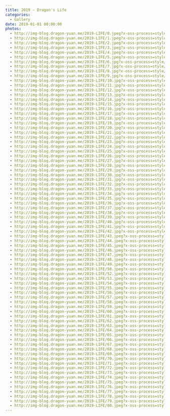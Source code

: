 ```yaml
---
title: 2019 - Dragon's Life
categories:
  - Gallery
date: 2019-01-01 00:00:00
photos:
  - http://img-blog.dragon-yuan.me/2019-LIFE/0.jpeg?x-oss-process=style/webp
  - http://img-blog.dragon-yuan.me/2019-LIFE/1.jpeg?x-oss-process=style/webp
  - http://img-blog.dragon-yuan.me/2019-LIFE/2.jpeg?x-oss-process=style/webp
  - http://img-blog.dragon-yuan.me/2019-LIFE/3.jpeg?x-oss-process=style/webp
  - http://img-blog.dragon-yuan.me/2019-LIFE/4.jpeg?x-oss-process=style/webp
  - http://img-blog.dragon-yuan.me/2019-LIFE/5.jpeg?x-oss-process=style/webp
  - http://img-blog.dragon-yuan.me/2019-LIFE/6.jpg?x-oss-process=style/webp
  - http://img-blog.dragon-yuan.me/2019-LIFE/7.jpg?x-oss-process=style/webp
  - http://img-blog.dragon-yuan.me/2019-LIFE/8.jpg?x-oss-process=style/webp
  - http://img-blog.dragon-yuan.me/2019-LIFE/9.jpg?x-oss-process=style/webp
  - http://img-blog.dragon-yuan.me/2019-LIFE/10.jpg?x-oss-process=style/webp
  - http://img-blog.dragon-yuan.me/2019-LIFE/11.jpg?x-oss-process=style/webp
  - http://img-blog.dragon-yuan.me/2019-LIFE/12.jpg?x-oss-process=style/webp
  - http://img-blog.dragon-yuan.me/2019-LIFE/13.jpg?x-oss-process=style/webp
  - http://img-blog.dragon-yuan.me/2019-LIFE/14.jpg?x-oss-process=style/webp
  - http://img-blog.dragon-yuan.me/2019-LIFE/15.jpg?x-oss-process=style/webp
  - http://img-blog.dragon-yuan.me/2019-LIFE/16.jpg?x-oss-process=style/webp
  - http://img-blog.dragon-yuan.me/2019-LIFE/17.jpg?x-oss-process=style/webp
  - http://img-blog.dragon-yuan.me/2019-LIFE/18.jpg?x-oss-process=style/webp
  - http://img-blog.dragon-yuan.me/2019-LIFE/19.jpg?x-oss-process=style/webp
  - http://img-blog.dragon-yuan.me/2019-LIFE/20.jpg?x-oss-process=style/webp
  - http://img-blog.dragon-yuan.me/2019-LIFE/21.jpg?x-oss-process=style/webp
  - http://img-blog.dragon-yuan.me/2019-LIFE/22.jpg?x-oss-process=style/webp
  - http://img-blog.dragon-yuan.me/2019-LIFE/23.jpg?x-oss-process=style/webp
  - http://img-blog.dragon-yuan.me/2019-LIFE/24.jpg?x-oss-process=style/webp
  - http://img-blog.dragon-yuan.me/2019-LIFE/25.jpg?x-oss-process=style/webp
  - http://img-blog.dragon-yuan.me/2019-LIFE/26.jpg?x-oss-process=style/webp
  - http://img-blog.dragon-yuan.me/2019-LIFE/27.jpg?x-oss-process=style/webp
  - http://img-blog.dragon-yuan.me/2019-LIFE/28.jpg?x-oss-process=style/webp
  - http://img-blog.dragon-yuan.me/2019-LIFE/29.jpg?x-oss-process=style/webp
  - http://img-blog.dragon-yuan.me/2019-LIFE/30.jpg?x-oss-process=style/webp
  - http://img-blog.dragon-yuan.me/2019-LIFE/31.jpg?x-oss-process=style/webp
  - http://img-blog.dragon-yuan.me/2019-LIFE/32.jpg?x-oss-process=style/webp
  - http://img-blog.dragon-yuan.me/2019-LIFE/33.jpg?x-oss-process=style/webp
  - http://img-blog.dragon-yuan.me/2019-LIFE/34.jpg?x-oss-process=style/webp
  - http://img-blog.dragon-yuan.me/2019-LIFE/35.jpg?x-oss-process=style/webp
  - http://img-blog.dragon-yuan.me/2019-LIFE/36.jpg?x-oss-process=style/webp
  - http://img-blog.dragon-yuan.me/2019-LIFE/37.jpg?x-oss-process=style/webp
  - http://img-blog.dragon-yuan.me/2019-LIFE/38.jpg?x-oss-process=style/webp
  - http://img-blog.dragon-yuan.me/2019-LIFE/39.jpg?x-oss-process=style/webp
  - http://img-blog.dragon-yuan.me/2019-LIFE/40.jpg?x-oss-process=style/webp
  - http://img-blog.dragon-yuan.me/2019-LIFE/41.jpg?x-oss-process=style/webp
  - http://img-blog.dragon-yuan.me/2019-LIFE/42.jpg?x-oss-process=style/webp
  - http://img-blog.dragon-yuan.me/2019-LIFE/43.jpeg?x-oss-process=style/webp
  - http://img-blog.dragon-yuan.me/2019-LIFE/44.jpeg?x-oss-process=style/webp
  - http://img-blog.dragon-yuan.me/2019-LIFE/45.jpeg?x-oss-process=style/webp
  - http://img-blog.dragon-yuan.me/2019-LIFE/46.jpeg?x-oss-process=style/webp
  - http://img-blog.dragon-yuan.me/2019-LIFE/47.jpeg?x-oss-process=style/webp
  - http://img-blog.dragon-yuan.me/2019-LIFE/48.jpeg?x-oss-process=style/webp
  - http://img-blog.dragon-yuan.me/2019-LIFE/49.jpeg?x-oss-process=style/webp
  - http://img-blog.dragon-yuan.me/2019-LIFE/50.jpeg?x-oss-process=style/webp
  - http://img-blog.dragon-yuan.me/2019-LIFE/52.jpeg?x-oss-process=style/webp
  - http://img-blog.dragon-yuan.me/2019-LIFE/53.jpeg?x-oss-process=style/webp
  - http://img-blog.dragon-yuan.me/2019-LIFE/54.jpeg?x-oss-process=style/webp
  - http://img-blog.dragon-yuan.me/2019-LIFE/55.jpeg?x-oss-process=style/webp
  - http://img-blog.dragon-yuan.me/2019-LIFE/56.jpeg?x-oss-process=style/webp
  - http://img-blog.dragon-yuan.me/2019-LIFE/57.jpeg?x-oss-process=style/webp
  - http://img-blog.dragon-yuan.me/2019-LIFE/58.jpeg?x-oss-process=style/webp
  - http://img-blog.dragon-yuan.me/2019-LIFE/59.jpeg?x-oss-process=style/webp
  - http://img-blog.dragon-yuan.me/2019-LIFE/60.jpeg?x-oss-process=style/webp
  - http://img-blog.dragon-yuan.me/2019-LIFE/61.jpeg?x-oss-process=style/webp
  - http://img-blog.dragon-yuan.me/2019-LIFE/62.jpeg?x-oss-process=style/webp
  - http://img-blog.dragon-yuan.me/2019-LIFE/63.jpeg?x-oss-process=style/webp
  - http://img-blog.dragon-yuan.me/2019-LIFE/64.jpeg?x-oss-process=style/webp
  - http://img-blog.dragon-yuan.me/2019-LIFE/65.jpeg?x-oss-process=style/webp
  - http://img-blog.dragon-yuan.me/2019-LIFE/66.jpeg?x-oss-process=style/webp
  - http://img-blog.dragon-yuan.me/2019-LIFE/67.jpeg?x-oss-process=style/webp
  - http://img-blog.dragon-yuan.me/2019-LIFE/68.jpeg?x-oss-process=style/webp
  - http://img-blog.dragon-yuan.me/2019-LIFE/69.jpeg?x-oss-process=style/webp
  - http://img-blog.dragon-yuan.me/2019-LIFE/70.jpeg?x-oss-process=style/webp
  - http://img-blog.dragon-yuan.me/2019-LIFE/71.jpeg?x-oss-process=style/webp
  - http://img-blog.dragon-yuan.me/2019-LIFE/72.jpeg?x-oss-process=style/webp
  - http://img-blog.dragon-yuan.me/2019-LIFE/73.jpeg?x-oss-process=style/webp
  - http://img-blog.dragon-yuan.me/2019-LIFE/74.jpeg?x-oss-process=style/webp
  - http://img-blog.dragon-yuan.me/2019-LIFE/75.jpeg?x-oss-process=style/webp
  - http://img-blog.dragon-yuan.me/2019-LIFE/76.jpeg?x-oss-process=style/webp
  - http://img-blog.dragon-yuan.me/2019-LIFE/77.jpeg?x-oss-process=style/webp
  - http://img-blog.dragon-yuan.me/2019-LIFE/78.jpeg?x-oss-process=style/webp
  - http://img-blog.dragon-yuan.me/2019-LIFE/79.jpeg?x-oss-process=style/webp
  - http://img-blog.dragon-yuan.me/2019-LIFE/80.jpeg?x-oss-process=style/webp
---
```

